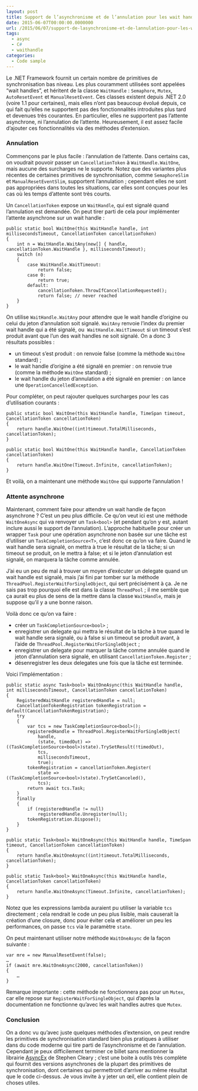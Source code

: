 ```yaml
---
layout: post
title: Support de l’asynchronisme et de l’annulation pour les wait handles
date: 2015-06-07T00:00:00.0000000
url: /2015/06/07/support-de-lasynchronisme-et-de-lannulation-pour-les-wait-handles/
tags:
  - async
  - C#
  - waithandle
categories:
  - Code sample
---
```



Le .NET Framework fournit un certain nombre de primitives de synchronisation bas niveau. Les plus couramment utilisées sont appelées “wait handles”, et héritent de la classe `WaitHandle` : `Semaphore`, `Mutex`, `AutoResetEvent` et `ManualResetEvent`. Ces classes existent depuis .NET 2.0 (voire 1.1 pour certaines), mais elles n’ont pas beaucoup évolué depuis, ce qui fait qu’elles ne supportent pas des fonctionnalités introduites plus tard et devenues très courantes. En particulier, elles ne supportent pas l’attente asynchrone, ni l’annulation de l’attente. Heureusement, il est assez facile d’ajouter ces fonctionnalités via des méthodes d’extension.

### Annulation

Commençons par le plus facile : l’annulation de l’attente. Dans certains cas, on voudrait pouvoir passer un `CancellationToken` à `WaitHandle.WaitOne`, mais aucune des surcharges ne le supporte. Notez que des variantes plus récentes de certaines primitives de synchronisation, comme `SemaphoreSlim` et `ManualResetEventSlim`, supportent l’annulation ; cependant elles ne sont pas appropriées dans toutes les situations, car elles sont conçues pour les cas où les temps d’attente sont très courts.

Un `CancellationToken` expose un `WaitHandle`, qui est signalé quand l’annulation est demandée. On peut tirer parti de cela pour implémenter l’attente asynchrone sur un wait handle :

```
public static bool WaitOne(this WaitHandle handle, int millisecondsTimeout, CancellationToken cancellationToken)
{
    int n = WaitHandle.WaitAny(new[] { handle, cancellationToken.WaitHandle }, millisecondsTimeout);
    switch (n)
    {
        case WaitHandle.WaitTimeout:
            return false;
        case 0:
            return true;
        default:
            cancellationToken.ThrowIfCancellationRequested();
            return false; // never reached
    }
}
```

On utilise `WaitHandle.WaitAny` pour attendre que le wait handle d’origine ou celui du jeton d’annulation soit signalé. `WaitAny` renvoie l’index du premier wait handle qui a été signalé, ou  `WaitHandle.WaitTimeout` si un timeout s’est produit avant que l’un des wait handles ne soit signalé. On a donc 3 résultats possibles :

- un timeout s’est produit : on renvoie false (comme la méthode `WaitOne` standard) ;
- le wait handle d’origine a été signalé en premier : on renvoie true (comme la méthode `WaitOne` standard) ;
- le wait handle du jeton d’annulation a été signalé en premier : on lance une `OperationCancelledException`.


Pour compléter, on peut rajouter quelques surcharges pour les cas d’utilisation courants :

```
public static bool WaitOne(this WaitHandle handle, TimeSpan timeout, CancellationToken cancellationToken)
{
    return handle.WaitOne((int)timeout.TotalMilliseconds, cancellationToken);
}
 
public static bool WaitOne(this WaitHandle handle, CancellationToken cancellationToken)
{
    return handle.WaitOne(Timeout.Infinite, cancellationToken);
}
```

Et voilà, on a maintenant une méthode `WaitOne` qui supporte l’annulation !

### Attente asynchrone

Maintenant, comment faire pour attendre un wait handle de façon asynchrone ? C’est un peu plus difficile. Ce qu’on veut ici est une méthode `WaitOneAsync` qui va renvoyer un `Task<bool>` (et pendant qu’on y est, autant inclure aussi le support de l’annulation). L’approche habituelle pour créer un wrapper `Task` pour une opération asynchrone non basée sur une tâche est d’utiliser un `TaskCompletionSource<T>`, c’est donc ce qu’on va faire. Quand le wait handle sera signalé, on mettra à true le résultat de la tâche; si un timeout se produit, on le mettra à false; et si le jeton d’annulation est signalé, on marquera la tâche comme annulée.

J’ai eu un peu de mal à trouver un moyen d’exécuter un delegate quand un wait handle est signalé, mais j’ai fini par tomber sur la méthode `ThreadPool.RegisterWaitForSingleObject`, qui sert précisément à ça. Je ne sais pas trop pourquoi elle est dans la classe `ThreadPool` ; il me semble que ça aurait eu plus de sens de la mettre dans la classe `WaitHandle`, mais je suppose qu’il y a une bonne raison.

Voilà donc ce qu’on va faire :

- créer un `TaskCompletionSource<bool>` ;
- enregistrer un delegate qui mettra le résultat de la tâche à true quand le wait handle sera signalé, ou à false si un timeout se produit avant, à l’aide de `ThreadPool.RegisterWaitForSingleObject` ;
- enregistrer un delegate pour marquer la tâche comme annulée quand le jeton d’annulation sera signalé, en utilisant `CancellationToken.Register` ;
- désenregistrer les deux delegates une fois que la tâche est terminée.


Voici l’implémentation :

```
public static async Task<bool> WaitOneAsync(this WaitHandle handle, int millisecondsTimeout, CancellationToken cancellationToken)
{
    RegisteredWaitHandle registeredHandle = null;
    CancellationTokenRegistration tokenRegistration = default(CancellationTokenRegistration);
    try
    {
        var tcs = new TaskCompletionSource<bool>();
        registeredHandle = ThreadPool.RegisterWaitForSingleObject(
            handle,
            (state, timedOut) => ((TaskCompletionSource<bool>)state).TrySetResult(!timedOut),
            tcs,
            millisecondsTimeout,
            true);
        tokenRegistration = cancellationToken.Register(
            state => ((TaskCompletionSource<bool>)state).TrySetCanceled(),
            tcs);
        return await tcs.Task;
    }
    finally
    {
        if (registeredHandle != null)
            registeredHandle.Unregister(null);
        tokenRegistration.Dispose();
    }
}
 
public static Task<bool> WaitOneAsync(this WaitHandle handle, TimeSpan timeout, CancellationToken cancellationToken)
{
    return handle.WaitOneAsync((int)timeout.TotalMilliseconds, cancellationToken);
}
 
public static Task<bool> WaitOneAsync(this WaitHandle handle, CancellationToken cancellationToken)
{
    return handle.WaitOneAsync(Timeout.Infinite, cancellationToken);
}
```

Notez que les expressions lambda auraient pu utiliser la variable `tcs` directement ; cela rendrait le code un peu plus lisible, mais causerait la création d’une closure, donc pour éviter cela et améliorer un peu les performances, on passe `tcs` via le paramètre `state`.

On peut maintenant utiliser notre méthode `WaitOneAsync` de la façon suivante :

```
var mre = new ManualResetEvent(false);
…
if (await mre.WaitOneAsync(2000, cancellationToken))
{
    …
}
```

Remarque importante : cette méthode ne fonctionnera pas pour un `Mutex`, car elle repose sur `RegisterWaitForSingleObject`, qui d’après la documentation ne fonctionne qu’avec les wait handles autres que `Mutex`.

### Conclusion

On a donc vu qu’avec juste quelques méthodes d’extension, on peut rendre les primitives de synchronisation standard bien plus pratiques à utiliser dans du code moderne qui tire parti de l’asynchronisme et de l’annulation. Cependant je peux difficilement terminer ce billet sans mentionner la librairie [AsyncEx](https://github.com/StephenCleary/AsyncEx) de Stephen Cleary ; c’est une boite à outils très complète qui fournit des versions asynchrones de la plupart des primitives de synchronisation, dont certaines qui permettront d’arriver au même résultat que le code ci-dessus. Je vous invite à y jeter un œil, elle contient plein de choses utiles.

